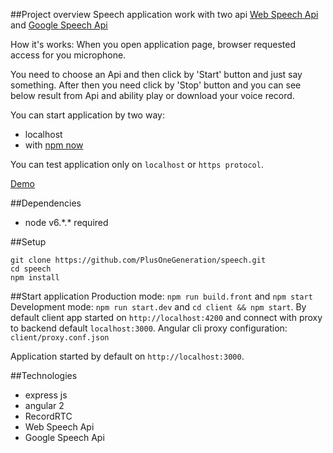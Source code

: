 ##Project overview
Speech application work with two api [Web Speech Api](https://developer.mozilla.org/en-US/docs/Web/API/Web_Speech_API) and [Google Speech Api](https://cloud.google.com/speech/)

How it's works:
When you open application page, browser requested access for you microphone.

You need to choose an Api and then click by 'Start' button and just say something. After then you need click by 'Stop' button and you can see below result from Api and ability play or download your voice record.

You can start application by two way:
* localhost
* with [npm now](https://zeit.co/now) 

You can test application only on `localhost` or `https protocol`.

[Demo](https://server-whuddmoggm.now.sh/app/speech)

##Dependencies
- node v6.\*.\* required

##Setup
```
git clone https://github.com/PlusOneGeneration/speech.git
cd speech
npm install
```

##Start application
Production mode: `npm run build.front` and `npm start`
Development mode: `npm run start.dev` and `cd client && npm start`.  By default client app started on `http://localhost:4200` and connect with proxy to backend default `localhost:3000`. Angular cli proxy configuration: `client/proxy.conf.json`

Application started by default on `http://localhost:3000`.

##Technologies
- express js 
- angular 2
- RecordRTC
- Web Speech Api
- Google Speech Api
